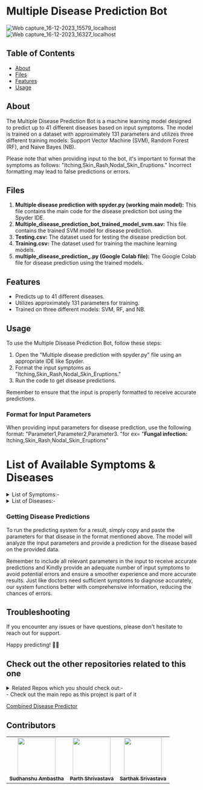 # Multiple Disease Prediction Bot

![Web capture_16-12-2023_15579_localhost](https://github.com/Sudhanshu-Ambastha/Google-background/assets/135802131/22a87cc6-fc4d-4ed5-832d-dd8d9d230f94)
![Web capture_16-12-2023_16327_localhost](https://github.com/Sudhanshu-Ambastha/Google-background/assets/135802131/5a297e58-7ead-4407-8116-bdfff8585079)

## Table of Contents

- [About](#about)
- [Files](#files)
- [Features](#features)
- [Usage](#usage)

## About

The Multiple Disease Prediction Bot is a machine learning model designed to predict up to 41 different diseases based on input symptoms. The model is trained on a dataset with approximately 131 parameters and utilizes three different training models: Support Vector Machine (SVM), Random Forest (RF), and Naive Bayes (NB).

Please note that when providing input to the bot, it's important to format the symptoms as follows: "Itching,Skin_Rash,Nodal_Skin_Eruptions." Incorrect formatting may lead to false predictions or errors.

## Files

1. **Multiple disease prediction with spyder.py (working main model):** This file contains the main code for the disease prediction bot using the Spyder IDE.
2. **Multiple_disease_prediction_bot_trained_model_svm.sav:** This file contains the trained SVM model for disease prediction.
3. **Testing.csv:** The dataset used for testing the disease prediction bot.
4. **Training.csv:** The dataset used for training the machine learning models.
5. **multiple_disease_prediction_.py (Google Colab file):** The Google Colab file for disease prediction using the trained models.

## Features

- Predicts up to 41 different diseases.
- Utilizes approximately 131 parameters for training.
- Trained on three different models: SVM, RF, and NB.

## Usage

To use the Multiple Disease Prediction Bot, follow these steps:

1. Open the "Multiple disease prediction with spyder.py" file using an appropriate IDE like Spyder.
2. Format the input symptoms as "Itching,Skin_Rash,Nodal_Skin_Eruptions."
3. Run the code to get disease predictions.

Remember to ensure that the input is properly formatted to receive accurate predictions.

### Format for Input Parameters

When providing input parameters for disease prediction, use the following format: "Parameter1,Parameter2,Parameter3.
"for ex= "**Fungal infection:** Itching,Skin_Rash,Nodal_Skin_Eruptions"

# List of Available Symptoms & Diseases
<details>
<summary>List of Symptoms:-</summary>

|A|B|C|D|E|
|---|---|---|---|---|
|Abnormal_Menstruation|Bladder_Discomfort|Chest_Pain|Dark_Urine|Enlarged_Thyroid|  
|Abdominal_Pain|Belly_Pain|Chills|Dehydration|Excessive_Hunger| 
|Acidity|Blurred_And_Distorted_Vision|Cold_Hands_and_Feets|Depression|Extra_Marital_Contacts|
|Acute_Liver_Failure|Bloody_Stool|Coma|Diarrhoea|
|Altered_Sensorium|Back_Pain|Constipation|Dizziness| 
|Anxiety|Breathlessness|Congestion|Drying_and_Tingling_Lips| 
||Belly_Pain|Continuous_Sneezing|Dischromic|  
||Brittle_Nails|Continuous_Feel_of_Urine|Distention_Of_Abdomen|
||Blackheads|Cough|
||Bruising|Cramps|
||Blister 
||Burning_Micturition| 
||Blood_In-Sputum|

|F|H|I|J|K|L|
|---|---|---|---|---|---|
|Fast_Heart_Rate|High_Fever|Irregular_Sugar_Level|Joint_Pain|Knee_Pain|Lack_of_Concentration|  
|Fatigue|Headache|Increased_Appetite |||Lethargy|  
|Fluid_Overload|Hip_Joint_Painlurred_And_Distorted_Vision|Increased_Urination|||Loss_of_Appetite|
|Foul_Smell_of_Urine|History_of_Alcohol_Consumption|Indigestion|||Loss_of_Balance|
|Family-History||Inflammatory_Nails |||Loss_of_Smell|
|||Internal_Itching|| 
|||Irritability||  
|||Irritation_in_Anus||
|||Itching|

|M|N|O|P|R|S|
|---|---|---|---|---|---|
|Muscle_Wasting|Nausea|Obesity|Phlegm|Redness_Of_Eyes|Slurred_Speech| 
|Malaise|Neck_Pain||Pain_Behind_The_Eyes|Red_Sore_Around_Nose|Sweating| 
|Metallic_Taste|Nodal_Skin_Eruptions||Patches_In_Throat|Red_Spots_Over_Body|Sunken_Eyes|
|Mild_Fever|||Pain_During_Bowel_Movements|Restlessness|Scurring|
|Mood_Swings|||Pain_in_Anal_Region|Runny_Nose|Shivering|  
|Movement_Stiffness|||Painful_Walking|Rusty_Sputum|Silver_Like_Dusting|  
|Muscle_Pain|||Palpitations|Receiving_blood_transfusion|Sinus_Pressure| 
|Muscle_Weakness|||Polyuria|Receiving_Unterile_Injections|Skin_Peeling|
|Muscular_Stiffness|||Prominent_Veins_on_Calf||Skin_Rash|
|Mucoid_Sputum|||Puffy_Face_and_Eyes||Small_Dents_in_Nails|  
||||Pus_Filled_Pimples||Spinning_Movements|
||||Patches||Spotting_Urination|
||||Palpitations||Stiff_Neck|
||||||Stomach_Pain|     
||||||Stomach_Bleeding| 
||||||Swelling_Joints| 
||||||Swelling_of_Stomach|  
||||||Swollen_Legs| 
||||||Swollen_Blood_Vessels| 
||||||Swollen_Extremities| 
||||||Swollen_Lymph_Nodes| 

|T|U|V|W|Y|
|---|---|---|---|---|
|Throat_Irritation|Ulcers_on_Tongue|Vomiting|Watering_From_Eyes|Yellow_Crust_Ooze|  
|Toxic_Look_(Typhos)|Unsteadiness|Visual-Disturbances|Weakness_in_Limbs|Yellow_Urine| 
||||Weight_Gain|Yellowing_of_Eyes |
||||Weight_Loss|Yellowish_Skin |
||||weakness_of_one_body_side||
</details>
<details>
<summary>List of Diseases:-</summary>
    
| Column 1                   | Column 2                   | Column 3               | Column 4                   | Column 5               |
|----------------------------|----------------------------|------------------------|----------------------------|------------------------|
| Fungal infection           | Jaundice                   | Heart attack           | Arthritis                  | GERD                   |
| Hepatitis C                | Malaria                    | Varicose veins         | Paroymsal Positional Vertigo | Diabetes             |
| Hepatitis E                | Pneumonia                  | Gastroenteritis        | Acne                       | Heart Disease          |
| Alcoholic hepatitis        | Dengue                     | Bronchial Asthma       | Urinary tract infection    | Chronic cholestasis    |
| Tuberculosis               | Typhoid                    | Hypoglycemia           | Psoriasis                  | Drug Reaction          |
| Common Cold                | Hypothyroidism             | Osteoarthristis        | Hepatitis D                | Peptic ulcer disease   |
| Chicken pox                | Hyperthyroidism            | Migraine               | Hepatitis B                | AIDS                   |
| Dimorphic hemmorhoids(piles)| Hypertension              | Paralysis (brain hemorrhage) | Allergy              | Hepatitis A            |
| Impetigo                   |                            |                        |                            |                        |
</details>

### Getting Disease Predictions

To run the predicting system for a result, simply copy and paste the parameters for that disease in the format mentioned above. The model will analyze the input parameters and provide a prediction for the disease based on the provided data.

Remember to include all relevant parameters in the input to receive accurate predictions
and Kindly provide an adequate number of input symptoms to avoid potential errors and ensure a smoother experience and more accurate results. Just like doctors need sufficient symptoms to diagnose accurately, our system functions better with comprehensive information, reducing the chances of errors.

## Troubleshooting
If you encounter any issues or have questions, please don't hesitate to reach out for support.

Happy predicting! 🤖💙

## Check out the other repositories related to this one
<details>
<summary>Related Repos which you should check out:-</summary>
<br><br>

![Web capture_16-12-2023_162935_localhost](https://github.com/Sudhanshu-Ambastha/Google-background/assets/135802131/b33c540d-9cb2-410c-b83c-37b99be726de)  
- [Diabetes Prediction Bot](https://github.com/Sudhanshu-Ambastha/Diabetes-Prediction-Bot)

![Web capture_16-12-2023_162351_localhost](https://github.com/Sudhanshu-Ambastha/Google-background/assets/135802131/10dc50a7-ac7d-4972-bf52-736f448a6ca4)  
- [Heart Disease Prediction Bot](https://github.com/Sudhanshu-Ambastha/Heart-Disease-Prediction-Bot)

</details>
- Check out the main repo as this project is part of it

[Combined Disease Predictor](https://github.com/Sudhanshu-Ambastha/Combined-Disease-Prediction-Bot)

## Contributors
<table>
    <tr>
        <td align="center">
        <a href="http://github.com/Sudhanshu-Ambastha">
            <img src="https://avatars.githubusercontent.com/u/135802131?v=4" width="100px;" alt=""/>
            <br />
            <sub><b>Sudhanshu Ambastha </b></sub>
        </a>
        <br />
    </td>
    <td align="center">
        <a href="https://github.com/Vishwas567917">
            <img src="https://avatars.githubusercontent.com/u/139749696?s=100&v=4" width="100px;" alt=""/>
            <br />
            <sub><b>Parth Shrivastava</b></sub>
        </a>
        <br />
    </td>
    <td align="center">
        <a href="https://github.com/Sarthak966829">
            <img src="https://avatars.githubusercontent.com/u/139750289?s=100&v=4" width="100px;" alt=""/>
            <br />
            <sub><b>Sarthak Srivastava</b></sub>
        </a>
        <br />
    </td>
    </tr>
</table>
